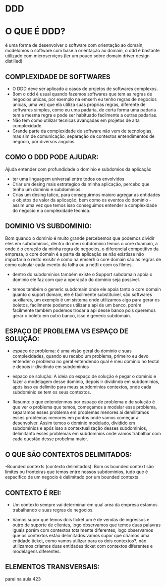 # DDD

# O QUE É DDD? 

é uma forma de desenvolver o software com orientação ao domain, modelomos o software com base a orientação ao domain, o ddd é bastante utilizado com microserviços
(ler um pouco sobre domain driver design distilled) 

## COMPLEXIDADE DE SOFTWARES

- O DDD deve ser aplicado a casos de projetos de softwares complexos.
- Bom o ddd é usual quando fazemos softwares que tem as regras de negocios unicas, por exemplo na emserh eu tenho regras de negocios unicas, uma vez que ela utiliza suas proprias regras, diferente de softwares simples, como eu uma padaria, de certa forma uma padaria tem a mesma regra e pode ser habituado facilmente a outras padarias.
- Não tem como utilizar tecnicas avançadas em projetos de alta complexidade. 
- Grande parte da complexidade de software não vem de tecnologias, mas sim de comunicação, separação de contextos entendimentos de negocio, por diversos angulos

## COMO O DDD PODE AJUDAR: 

Ajuda entender com profundidade o dominio e subdomios da aplicação
- ter uma linguagem universal entre todos os envolvidos
- Criar um desing mais estrategico da minha aplicação, percebo que tenho um dominio e subdominios.
- Crias um desing tatico, para conseguirmos maioro agregar as entidades e objetos de valor da aplicação, bem como os eventos do dominio
-assim uma vez que temos isso conseguimos entender a complexidade do negocio e a complexidade tecnica.

## DOMINIO VS SUBDOMINIO:

Bom quando o dominio é muito grande percebemos que podemos dividir eles em subdominios, dentro do meu subdominio temos o core doamain, a onde é o coração da minha regra de negocios, o diferencial competitivo da empresa, o core domain é a parte da aplicação se não existisse não importaria o resto exisitir é como na emserh o core domain são ás regras de como calcular cada evento da folha ou a netflix com os filmes.

- dentro do subdominios também existe o Support subdomain apoia o dominio ele faz com que a operação do dominio seja possivel. 

- temos também o generic subdomain onde ele apoia tanto o core domain quanto o suport domain, ele é facilmente substituivel, são softwares auxiliares, um exemplo é um sistema onde utilizamos algo para gerar os boletos, facilmente podemos utilizar a api de um banco, porém facilmente também podemos trocar a api desse banco pois queremos gerar o boleto em outro banco, isso é generic subdomain.
## ESPAÇO DE PROBLEMA VS ESPAÇO DE SOLUÇÃO:

- espaço de problema: é uma visão geral do dominio e suas complexidades, quando eu recebo um problema, primeiro eu devo entender o problema no geral entendendo qual é meu dominio no teotal e depois ir dividindo em subdominios

- espaço de solução: A ideia do espaço de solução é pegar o dominio e fazer a modelagem desse dominio, depois ir dividindo em subdominios, após isso eu delimito para meus subdominios contextos, onde cada subdominio se tem os seus contextos. 
- Resumo: o que entendenmos por espaço de problema e de solução é que ver o problema que temos, começamos a modelar esse problema, separamos esses problema em problemas menores ai demilitamos esses problemas menores em pontos onde vamos começar a desenvolver. Assim temos o dominio modelado, dividido em subdominios e após isso a contextualização desses subdominios, delimitanto esses problemas em subdomnios onde vamos trabalhar com cada questão desse probelma maior.

## O QUE SÃO CONTEXTOS DELIMITADOS: 

-Bounded contexts (contexto delimitados): Bom os bounded context são limites ou fronteiras que temos entre nossos subdominios, tudo que é especifico de um negocio é delimitado por um bounded contexts.

## CONTEXTO É REI: 

- Um contexto sempre vai determinar em qual area da empresa estamos trabalhando e suas regras de negocios.
  
- Vamos supor que temos dois ticket um é de vendas de ingressos e outro de suporte de clientes, logo observamos que temos duas palavras iguais porém com contextos totalmente diferentes, logo observamos que os contextos estão delimitados.vamos supor que criamos uma entidade ticket, como vamos utilizar para os dois contextos?, não utilizamos criamos duas entidades ticket com contextos diferentes e modelagens diferentes.

## ELEMENTOS TRANSVERSAIS: 
parei na aula 423


